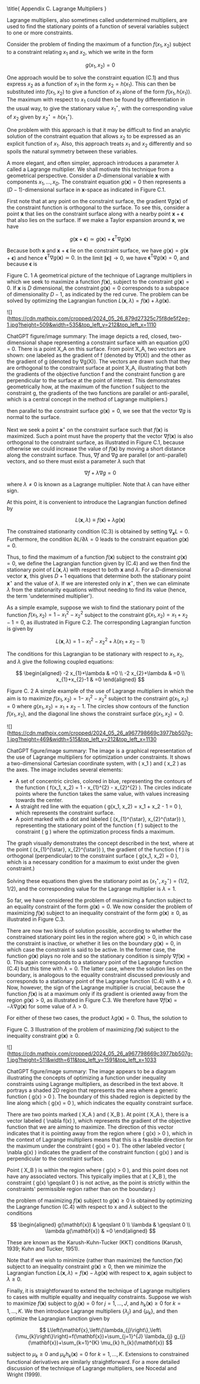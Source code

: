 \title{
Appendix C. Lagrange Multipliers
}

Lagrange multipliers, also sometimes called undetermined multipliers, are used to find the stationary points of a function of several variables subject to one or more constraints.

Consider the problem of finding the maximum of a function $f\left(x_{1}, x_{2}\right)$ subject to a constraint relating $x_{1}$ and $x_{2}$, which we write in the form

$$
g\left(x_{1}, x_{2}\right)=0
$$

One approach would be to solve the constraint equation (C.1) and thus express $x_{2}$ as a function of $x_{1}$ in the form $x_{2}=h\left(x_{1}\right)$. This can then be substituted into $f\left(x_{1}, x_{2}\right)$ to give a function of $x_{1}$ alone of the form $f\left(x_{1}, h\left(x_{1}\right)\right)$. The maximum with respect to $x_{1}$ could then be found by differentiation in the usual way, to give the stationary value $x_{1}^{\star}$, with the corresponding value of $x_{2}$ given by $x_{2}^{\star}=h\left(x_{1}^{\star}\right)$.

One problem with this approach is that it may be difficult to find an analytic solution of the constraint equation that allows $x_{2}$ to be expressed as an explicit function of $x_{1}$. Also, this approach treats $x_{1}$ and $x_{2}$ differently and so spoils the natural symmetry between these variables.

A more elegant, and often simpler, approach introduces a parameter $\lambda$ called a Lagrange multiplier. We shall motivate this technique from a geometrical perspective. Consider a $D$-dimensional variable $\mathbf{x}$ with components $x_{1}, \ldots, x_{D}$. The constraint equation $g(\mathbf{x})=0$ then represents a $(D-1)$-dimensional surface in $\mathbf{x}$-space as indicated in Figure C.1.

First note that at any point on the constraint surface, the gradient $\nabla g(\mathbf{x})$ of the constraint function is orthogonal to the surface. To see this, consider a point $\mathbf{x}$ that lies on the constraint surface along with a nearby point $\mathbf{x}+\boldsymbol{\epsilon}$ that also lies on the surface. If we make a Taylor expansion around $\mathbf{x}$, we have

$$
g(\mathbf{x}+\boldsymbol{\epsilon}) \simeq g(\mathbf{x})+\boldsymbol{\epsilon}^{\mathrm{T}} \nabla g(\mathbf{x})
$$

Because both $\mathbf{x}$ and $\mathbf{x}+\boldsymbol{\epsilon}$ lie on the constraint surface, we have $g(\mathbf{x})=g(\mathbf{x}+\boldsymbol{\epsilon})$ and hence $\boldsymbol{\epsilon}^{\mathrm{T}} \nabla g(\mathbf{x}) \simeq 0$. In the limit $\|\boldsymbol{\epsilon}\| \rightarrow 0$, we have $\boldsymbol{\epsilon}^{\mathrm{T}} \nabla g(\mathbf{x})=0$, and because $\boldsymbol{\epsilon}$ is

Figure C. 1 A geometrical picture of the technique of Lagrange multipliers in which we seek to maximize a function $f(\mathbf{x})$, subject to the constraint $g(\mathbf{x})=0$. If $\mathbf{x}$ is $D$ dimensional, the constraint $g(\mathbf{x})=0$ corresponds to a subspace of dimensionality $D-1$, as indicated by the red curve. The problem can be solved by optimizing the Lagrangian function $L(\mathbf{x}, \lambda)=f(\mathbf{x})+\lambda g(\mathbf{x})$.

![](https://cdn.mathpix.com/cropped/2024_05_26_879d27325c75f8de5f2eg-1.jpg?height=509&width=535&top_left_y=212&top_left_x=1110

ChatGPT figure/image summary: The image depicts a red, closed, two-dimensional shape representing a constraint surface with an equation g(X) = 0. There is a point X_A on this surface. From point X_A, two vectors are shown: one labeled as the gradient of f (denoted by ∇f(X)) and the other as the gradient of g (denoted by ∇g(X)). The vectors are drawn such that they are orthogonal to the constraint surface at point X_A, illustrating that both the gradients of the objective function f and the constraint function g are perpendicular to the surface at the point of interest. This demonstrates geometrically how, at the maximum of the function f subject to the constraint g, the gradients of the two functions are parallel or anti-parallel, which is a central concept in the method of Lagrange multipliers.)

then parallel to the constraint surface $g(\mathbf{x})=0$, we see that the vector $\nabla g$ is normal to the surface.

Next we seek a point $\mathbf{x}^{\star}$ on the constraint surface such that $f(\mathbf{x})$ is maximized. Such a point must have the property that the vector $\nabla f(\mathbf{x})$ is also orthogonal to the constraint surface, as illustrated in Figure C.1, because otherwise we could increase the value of $f(\mathbf{x})$ by moving a short distance along the constraint surface. Thus, $\nabla f$ and $\nabla g$ are parallel (or anti-parallel) vectors, and so there must exist a parameter $\lambda$ such that

$$
\nabla f+\lambda \nabla g=0
$$

where $\lambda \neq 0$ is known as a Lagrange multiplier. Note that $\lambda$ can have either sign.

At this point, it is convenient to introduce the Lagrangian function defined by

$$
L(\mathbf{x}, \lambda) \equiv f(\mathbf{x})+\lambda g(\mathbf{x})
$$

The constrained stationarity condition (C.3) is obtained by setting $\nabla_{\mathbf{x}} L=0$. Furthermore, the condition $\partial L / \partial \lambda=0$ leads to the constraint equation $g(\mathbf{x})=0$.

Thus, to find the maximum of a function $f(\mathbf{x})$ subject to the constraint $g(\mathbf{x})=0$, we define the Lagrangian function given by (C.4) and we then find the stationary point of $L(\mathbf{x}, \lambda)$ with respect to both $\mathbf{x}$ and $\lambda$. For a $D$-dimensional vector $\mathbf{x}$, this gives $D+1$ equations that determine both the stationary point $\mathbf{x}^{\star}$ and the value of $\lambda$. If we are interested only in $\mathbf{x}^{\star}$, then we can eliminate $\lambda$ from the stationarity equations without needing to find its value (hence, the term 'undetermined multiplier').

As a simple example, suppose we wish to find the stationary point of the function $f\left(x_{1}, x_{2}\right)=1-x_{1}^{2}-x_{2}^{2}$ subject to the constraint $g\left(x_{1}, x_{2}\right)=x_{1}+x_{2}-1=0$, as illustrated in Figure C.2. The corresponding Lagrangian function is given by

$$
L(\mathbf{x}, \lambda)=1-x_{1}^{2}-x_{2}^{2}+\lambda\left(x_{1}+x_{2}-1\right)
$$

The conditions for this Lagrangian to be stationary with respect to $x_{1}, x_{2}$, and $\lambda$ give the following coupled equations:

$$
\begin{aligned}
-2 x_{1}+\lambda & =0 \\
-2 x_{2}+\lambda & =0 \\
x_{1}+x_{2}-1 & =0
\end{aligned}
$$

Figure C. 2 A simple example of the use of Lagrange multipliers in which the aim is to maximize $f\left(x_{1}, x_{2}\right)=1-$ $x_{1}^{2}-x_{2}^{2}$ subject to the constraint $g\left(x_{1}, x_{2}\right)=0$ where $g\left(x_{1}, x_{2}\right)=x_{1}+x_{2}-1$. The circles show contours of the function $f\left(x_{1}, x_{2}\right)$, and the diagonal line shows the constraint surface $g\left(x_{1}, x_{2}\right)=0$.

![](https://cdn.mathpix.com/cropped/2024_05_26_a967798669c3977bb507g-1.jpg?height=469&width=515&top_left_y=212&top_left_x=1130

ChatGPT figure/image summary: The image is a graphical representation of the use of Lagrange multipliers for optimization under constraints. It shows a two-dimensional Cartesian coordinate system, with \( x_1 \) and \( x_2 \) as the axes. The image includes several elements:

- A set of concentric circles, colored in blue, representing the contours of the function \( f(x_1, x_2) = 1 - x_{1}^{2} - x_{2}^{2} \). The circles indicate points where the function takes the same value, with values increasing towards the center.
- A straight red line with the equation \( g(x_1, x_2) = x_1 + x_2 - 1 = 0 \), which represents the constraint surface.
- A point marked with a dot and labeled \( (x_{1}^{\star}, x_{2}^{\star}) \), representing the stationary point of the function \( f \) subject to the constraint \( g \) where the optimization process finds a maximum.
  
The graph visually demonstrates the concept described in the text, where at the point \( (x_{1}^{\star}, x_{2}^{\star}) \), the gradient of the function \( f \) is orthogonal (perpendicular) to the constraint surface \( g(x_1, x_2) = 0 \), which is a necessary condition for a maximum to exist under the given constraint.)

Solving these equations then gives the stationary point as $\left(x_{1}^{\star}, x_{2}^{\star}\right)=(1 / 2,1 / 2)$, and the corresponding value for the Lagrange multiplier is $\lambda=1$.

So far, we have considered the problem of maximizing a function subject to an equality constraint of the form $g(\mathbf{x})=0$. We now consider the problem of maximizing $f(\mathbf{x})$ subject to an inequality constraint of the form $g(\mathbf{x}) \geqslant 0$, as illustrated in Figure C.3.

There are now two kinds of solution possible, according to whether the constrained stationary point lies in the region where $g(\mathbf{x})>0$, in which case the constraint is inactive, or whether it lies on the boundary $g(\mathbf{x})=0$, in which case the constraint is said to be active. In the former case, the function $g(\mathbf{x})$ plays no role and so the stationary condition is simply $\nabla f(\mathbf{x})=0$. This again corresponds to a stationary point of the Lagrange function (C.4) but this time with $\lambda=0$. The latter case, where the solution lies on the boundary, is analogous to the equality constraint discussed previously and corresponds to a stationary point of the Lagrange function (C.4) with $\lambda \neq 0$. Now, however, the sign of the Lagrange multiplier is crucial, because the function $f(\mathbf{x})$ is at a maximum only if its gradient is oriented away from the region $g(\mathbf{x})>0$, as illustrated in Figure C.3. We therefore have $\nabla f(\mathbf{x})=-\lambda \nabla g(\mathbf{x})$ for some value of $\lambda>0$.

For either of these two cases, the product $\lambda g(\mathbf{x})=0$. Thus, the solution to

Figure C. 3 Illustration of the problem of maximizing $f(\mathbf{x})$ subject to the inequality constraint $g(\mathbf{x}) \geqslant 0$.

![](https://cdn.mathpix.com/cropped/2024_05_26_a967798669c3977bb507g-1.jpg?height=511&width=611&top_left_y=1591&top_left_x=1033

ChatGPT figure/image summary: The image appears to be a diagram illustrating the concepts of optimizing a function under inequality constraints using Lagrange multipliers, as described in the text above. It portrays a shaded 2D region that represents the area where a generic function \( g(x) > 0 \). The boundary of this shaded region is depicted by the line along which \( g(x) = 0 \), which indicates the equality constraint surface.

There are two points marked \( X_A \) and \( X_B \). At point \( X_A \), there is a vector labeled \( \nabla f(x) \), which represents the gradient of the objective function that we are aiming to maximize. The direction of this vector indicates that it is pointing away from the region where \( g(x) > 0 \), which in the context of Lagrange multipliers means that this is a feasible direction for the maximum under the constraint \( g(x) = 0 \). The other labeled vector \( \nabla g(x) \) indicates the gradient of the constraint function \( g(x) \) and is perpendicular to the constraint surface.

Point \( X_B \) is within the region where \( g(x) > 0 \), and this point does not have any associated vectors. This typically implies that at \( X_B \), the constraint \( g(x) \geqslant 0 \) is not active, as the point is strictly within the constraints' permissible region rather than on the boundary.)

the problem of maximizing $f(\mathbf{x})$ subject to $g(\mathbf{x}) \geqslant 0$ is obtained by optimizing the Lagrange function (C.4) with respect to $\mathrm{x}$ and $\lambda$ subject to the conditions

$$
\begin{aligned}
g(\mathbf{x}) & \geqslant 0 \\
\lambda & \geqslant 0 \\
\lambda g(\mathbf{x}) & =0
\end{aligned}
$$

These are known as the Karush-Kuhn-Tucker (KKT) conditions (Karush, 1939; Kuhn and Tucker, 1951).

Note that if we wish to minimize (rather than maximize) the function $f(\mathbf{x})$ subject to an inequality constraint $g(\mathbf{x}) \geqslant 0$, then we minimize the Lagrangian function $L(\mathbf{x}, \lambda)=f(\mathbf{x})-\lambda g(\mathbf{x})$ with respect to $\mathbf{x}$, again subject to $\lambda \geqslant 0$.

Finally, it is straightforward to extend the technique of Lagrange multipliers to cases with multiple equality and inequality constraints. Suppose we wish to maximize $f(\mathbf{x})$ subject to $g_{j}(\mathbf{x})=0$ for $j=1, \ldots, J$, and $h_{k}(\mathbf{x}) \geqslant 0$ for $k=1, \ldots, K$. We then introduce Lagrange multipliers $\left\{\lambda_{j}\right\}$ and $\left\{\mu_{k}\right\}$, and then optimize the Lagrangian function given by

$$
L\left(\mathbf{x},\left\{\lambda_{j}\right\},\left\{\mu_{k}\right\}\right)=f(\mathbf{x})+\sum_{j=1}^{J} \lambda_{j} g_{j}(\mathbf{x})+\sum_{k=1}^{K} \mu_{k} h_{k}(\mathbf{x})
$$

subject to $\mu_{k} \geqslant 0$ and $\mu_{k} h_{k}(\mathbf{x})=0$ for $k=1, \ldots, K$. Extensions to constrained functional derivatives are similarly straightforward. For a more detailed discussion of the technique of Lagrange multipliers, see Nocedal and Wright (1999).

